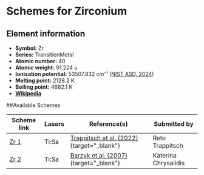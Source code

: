 # Schemes for Zirconium

## Element information

- **Symbol:** Zr
- **Series:** TransitionMetal
- **Atomic number:** 40
- **Atomic weight:** 91.224 u
- **Ionization potential:**  53507.832 cm⁻¹ ([NIST ASD, 2024](https://www.nist.gov/pml/atomic-spectra-database))
- **Melting point:** 2128.2 K
- **Boiling point:** 4682.1 K
- [**Wikipedia**](https://en.wikipedia.org/wiki/Zirconium)

##Available Schemes

|       Scheme link       | Lasers |                                        Reference(s)                                         |     Submitted by     |
| ----------------------- | ------ | ------------------------------------------------------------------------------------------- | -------------------- |
| [Zr 1](../zr/zr-001.md) | Ti:Sa  | [Trappitsch et al. (2022)](https://doi.org/10.1007/s10967-022-08581-x){target="_blank"}     | Reto Trappitsch      |
| [Zr 2](../zr/zr-002.md) | Ti:Sa  | [Barzyk et al. (2007)](https://doi.org/10.1111/j.1945-5100.2007.tb00563.x){target="_blank"} | Katerina Chrysalidis |
